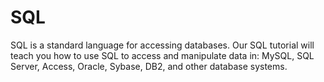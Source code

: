 # SQL
SQL is a standard language for accessing databases.  Our SQL tutorial will teach you how to use SQL to access and manipulate data in: MySQL, SQL Server, Access, Oracle, Sybase, DB2, and other database systems.

